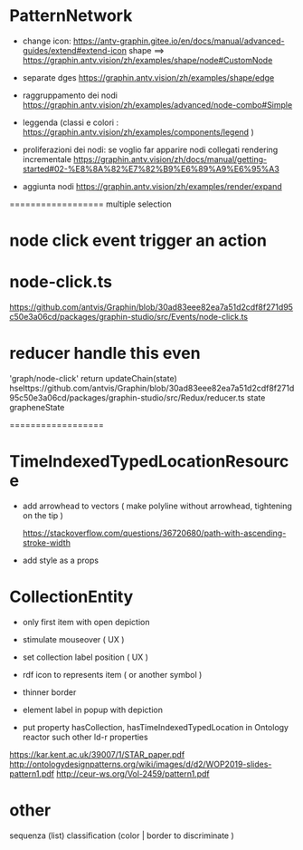 # PatternNetwork

- change icon: https://antv-graphin.gitee.io/en/docs/manual/advanced-guides/extend#extend-icon
		shape
		==> https://graphin.antv.vision/zh/examples/shape/node#CustomNode
- separate dges https://graphin.antv.vision/zh/examples/shape/edge

- raggruppamento dei nodi https://graphin.antv.vision/zh/examples/advanced/node-combo#Simple

- leggenda (classi e colori : https://graphin.antv.vision/zh/examples/components/legend )

- proliferazioni dei nodi: se voglio far apparire nodi collegati rendering incrementale https://graphin.antv.vision/zh/docs/manual/getting-started#02-%E8%8A%82%E7%82%B9%E6%89%A9%E6%95%A3
- aggiunta nodi https://graphin.antv.vision/zh/examples/render/expand

==================
multiple selection

# node click event trigger an action
# node-click.ts
https://github.com/antvis/Graphin/blob/30ad83eee82ea7a51d2cdf8f271d95c50e3a06cd/packages/graphin-studio/src/Events/node-click.ts
# reducer handle this even
'graph/node-click'
  return updateChain(state)
hselttps://github.com/antvis/Graphin/blob/30ad83eee82ea7a51d2cdf8f271d95c50e3a06cd/packages/graphin-studio/src/Redux/reducer.ts
state grapheneState

==================

# TimeIndexedTypedLocationResource

-   add arrowhead to vectors ( make polyline without arrowhead, tightening on the tip )

    https://stackoverflow.com/questions/36720680/path-with-ascending-stroke-width

-   add style as a props

# CollectionEntity

-   only first item with open depiction
-   stimulate mouseover ( UX )
-   set collection label position ( UX )
-   rdf icon to represents item ( or another symbol )
-   thinner border
-   element label in popup with depiction

-   put property hasCollection, hasTimeIndexedTypedLocation in Ontology reactor such other ld-r properties

https://kar.kent.ac.uk/39007/1/STAR_paper.pdf
http://ontologydesignpatterns.org/wiki/images/d/d2/WOP2019-slides-pattern1.pdf
http://ceur-ws.org/Vol-2459/pattern1.pdf

# other

sequenza (list)
classification (color | border to discriminate )
